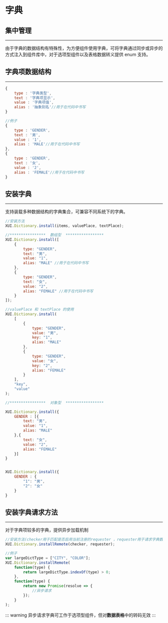 # 字典

## 集中管理

---

由于字典的数据结构有特殊性，为方便组件使用字典，可将字典通过同步或异步的方式注入到组件库中，对于选项型组件以及表格数据转义提供 enum 支持。

## 字典项数据结构

---

```js
{
    type : '字典类型',
    text : '字典项显示',
    value : '字典项值',
    alias : '抽象别名'//用于在代码中书写
}

//例子
{
    type : 'GENDER',
    text : '男',
    value : '1',
    alias : 'MALE'//用于在代码中书写
},
{
    type : 'GENDER',
    text : '女',
    value : '2',
    alias : 'FEMALE'//用于在代码中书写
}
```

## 安装字典

---

支持装载多种数据结构的字典集合，可兼容不同系统下的字典。

```js
//安装方法
XUI.Dictionary.install(items, valuePlace, textPlace);

//****************  数组型  *****************
XUI.Dictionary.install([
	{
		type: "GENDER",
		text: "男",
		value: "1",
		alias: "MALE" //用于在代码中书写
	},
	{
		type: "GENDER",
		text: "女",
		value: "2",
		alias: "FEMALE" //用于在代码中书写
	}
]);

//valuePlace 和 textPlace 的使用
XUI.Dictionary.install(
	[
		{
			type: "GENDER",
			value: "男",
			key: "1",
			alias: "MALE"
		},
		{
			type: "GENDER",
			value: "女",
			key: "2",
			alias: "FEMALE"
		}
	],
	"key",
	"value"
);

//****************  对象型  *****************

XUI.Dictionary.install({
    GENDER : [{
        text: "男",
		value: "1",
		alias: "MALE"
    },{
        text: "女",
		value: "2",
		alias: "FEMALE"
    }]
}


XUI.Dictionary.install({
    GENDER : {
        "1": "男",
		"2": "女"
    }
}
```

## 安装字典请求方法

---

对于字典项较多的字典，提供异步加载机制

```js
//安装方法(checker用于匹配是否启用当前注册的requester ，requester用于请求字典数据)可安装多组checker-requester
XUI.Dictionary.installRemote(checker, requester);

//例子
var largeDictType = ["CITY", "COLOR"];
XUI.Dictionary.installRemote(
	function(type) {
		return largeDictType.indexOf(type) > 0;
	},
	function(type) {
		return new Promise(resolve => {
			//异步请求
		});
	}
);
```

::: warning
异步请求字典可工作于选项型组件，但对**数据表格**中的转码无效
:::
